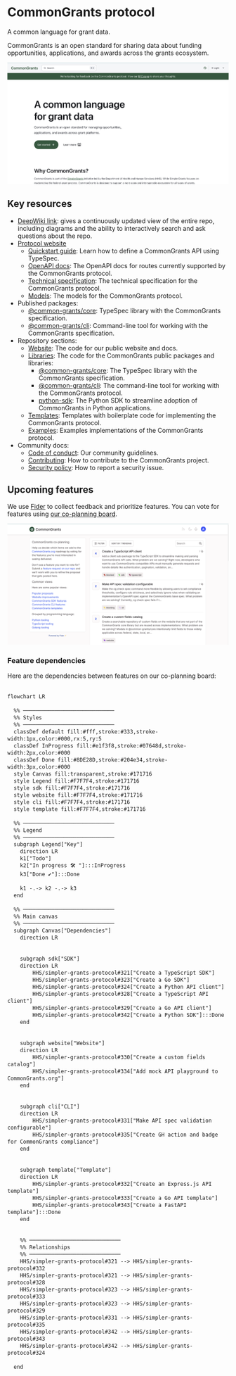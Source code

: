 # CommonGrants protocol

A common language for grant data.

CommonGrants is an open standard for sharing data about funding opportunities, applications, and awards across the grants ecosystem.

[![Screenshot of CommonGrants website](./static/website.png)](https://commongrants.org)

## Key resources
- [DeepWiki link](https://deepwiki.com/HHS/simpler-grants-protocol): gives a continuously updated view of the entire repo, including diagrams and the ability to interactively search and ask questions about the repo.
- [Protocol website](https://commongrants.org)
  - [Quickstart guide](https://commongrants.org/getting-started): Learn how to define a CommonGrants API using TypeSpec.
  - [OpenAPI docs](https://commongrants.org/protocol/api-docs): The OpenAPI docs for routes currently supported by the CommonGrants protocol.
  - [Technical specification](https://commongrants.org/protocol/specification): The technical specification for the CommonGrants protocol.
  - [Models](https://commongrants.org/protocol/models): The models for the CommonGrants protocol.
- Published packages:
  - [@common-grants/core](https://www.npmjs.com/package/@common-grants/core): TypeSpec library with the CommonGrants specification.
  - [@common-grants/cli](https://www.npmjs.com/package/@common-grants/cli): Command-line tool for working with the CommonGrants specification.  
- Repository sections:
  - [Website](website): The code for our public website and docs.
  - [Libraries](lib): The code for the CommonGrants public packages and libraries:
    - [@common-grants/core](lib/core): The TypeSpec library with the CommonGrants specification.
    - [@common-grants/cli](lib/cli): The command-line tool for working with the CommonGrants protocol.
    - [python-sdk](lib/python-sdk): The Python SDK to streamline adoption of CommonGrants in Python applications.
  - [Templates](templates): Templates with boilerplate code for implementing the CommonGrants protocol.
  - [Examples](examples): Examples implementations of the CommonGrants protocol.
- Community docs:
  - [Code of conduct](CODE_OF_CONDUCT.md): Our community guidelines.
  - [Contributing](CONTRIBUTING.md): How to contribute to the CommonGrants project.
  - [Security policy](SECURITY.md): How to report a security issue.

## Upcoming features

We use [Fider](https://fider.io/) to collect feedback and prioritize features. You can vote for features using [our co-planning board](https://commongrants.fider.io).

![Screenshot of feature voting board on Fider](./static/fider-board.png)

### Feature dependencies

Here are the dependencies between features on our co-planning board:

```mermaid

flowchart LR

  %% ─────────────────────────────
  %% Styles
  %% ─────────────────────────────
  classDef default fill:#fff,stroke:#333,stroke-width:1px,color:#000,rx:5,ry:5
  classDef InProgress fill:#e1f3f8,stroke:#07648d,stroke-width:2px,color:#000
  classDef Done fill:#8DE28D,stroke:#204e34,stroke-width:3px,color:#000
  style Canvas fill:transparent,stroke:#171716
  style Legend fill:#F7F7F4,stroke:#171716
  style sdk fill:#F7F7F4,stroke:#171716
  style website fill:#F7F7F4,stroke:#171716
  style cli fill:#F7F7F4,stroke:#171716
  style template fill:#F7F7F4,stroke:#171716

  %% ─────────────────────────────
  %% Legend
  %% ─────────────────────────────
  subgraph Legend["Key"]
    direction LR
    k1["Todo"]
    k2["In progress 🛠️ "]:::InProgress
    k3["Done ✔️"]:::Done

    k1 -.-> k2 -.-> k3
  end

  %% ─────────────────────────────
  %% Main canvas
  %% ─────────────────────────────
  subgraph Canvas["Dependencies"]
    direction LR


    subgraph sdk["SDK"]
    direction LR
        HHS/simpler-grants-protocol#321["Create a TypeScript SDK"]
        HHS/simpler-grants-protocol#323["Create a Go SDK"]
        HHS/simpler-grants-protocol#324["Create a Python API client"]
        HHS/simpler-grants-protocol#328["Create a TypeScript API client"]
        HHS/simpler-grants-protocol#329["Create a Go API client"]
        HHS/simpler-grants-protocol#342["Create a Python SDK"]:::Done
    end


    subgraph website["Website"]
    direction LR
        HHS/simpler-grants-protocol#330["Create a custom fields catalog"]
        HHS/simpler-grants-protocol#334["Add mock API playground to CommonGrants.org"]
    end


    subgraph cli["CLI"]
    direction LR
        HHS/simpler-grants-protocol#331["Make API spec validation configurable"]
        HHS/simpler-grants-protocol#335["Create GH action and badge for CommonGrants compliance"]
    end


    subgraph template["Template"]
    direction LR
        HHS/simpler-grants-protocol#332["Create an Express.js API template"]
        HHS/simpler-grants-protocol#333["Create a Go API template"]
        HHS/simpler-grants-protocol#343["Create a FastAPI template"]:::Done
    end


    %% ─────────────────────────────
    %% Relationships
    %% ─────────────────────────────
    HHS/simpler-grants-protocol#321 --> HHS/simpler-grants-protocol#332
    HHS/simpler-grants-protocol#321 --> HHS/simpler-grants-protocol#328
    HHS/simpler-grants-protocol#323 --> HHS/simpler-grants-protocol#333
    HHS/simpler-grants-protocol#323 --> HHS/simpler-grants-protocol#329
    HHS/simpler-grants-protocol#331 --> HHS/simpler-grants-protocol#335
    HHS/simpler-grants-protocol#342 --> HHS/simpler-grants-protocol#343
    HHS/simpler-grants-protocol#342 --> HHS/simpler-grants-protocol#324

  end

```
